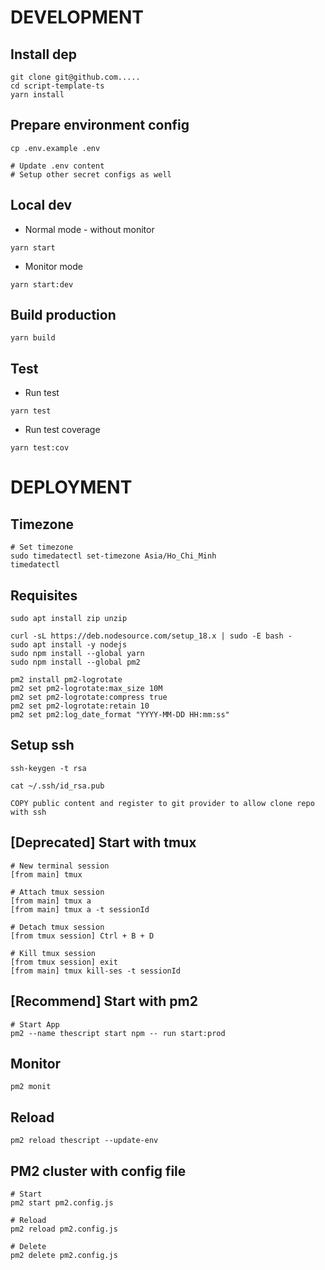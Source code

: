 # DEVELOPMENT

## Install dep

```
git clone git@github.com.....
cd script-template-ts
yarn install
```

## Prepare environment config

```
cp .env.example .env

# Update .env content
# Setup other secret configs as well
```

## Local dev

- Normal mode - without monitor

```
yarn start
```

- Monitor mode

```
yarn start:dev
```

## Build production

```
yarn build
```

## Test

- Run test

```
yarn test
```

- Run test coverage

```
yarn test:cov
```

# DEPLOYMENT

## Timezone

```
# Set timezone
sudo timedatectl set-timezone Asia/Ho_Chi_Minh
timedatectl
```

## Requisites

```
sudo apt install zip unzip

curl -sL https://deb.nodesource.com/setup_18.x | sudo -E bash -
sudo apt install -y nodejs
sudo npm install --global yarn
sudo npm install --global pm2

pm2 install pm2-logrotate
pm2 set pm2-logrotate:max_size 10M
pm2 set pm2-logrotate:compress true
pm2 set pm2-logrotate:retain 10
pm2 set pm2:log_date_format "YYYY-MM-DD HH:mm:ss"
```

## Setup ssh

```
ssh-keygen -t rsa

cat ~/.ssh/id_rsa.pub

COPY public content and register to git provider to allow clone repo with ssh
```

## [Deprecated] Start with tmux

```
# New terminal session
[from main] tmux

# Attach tmux session
[from main] tmux a
[from main] tmux a -t sessionId

# Detach tmux session
[from tmux session] Ctrl + B + D

# Kill tmux session
[from tmux session] exit
[from main] tmux kill-ses -t sessionId
```

## [Recommend] Start with pm2

```
# Start App
pm2 --name thescript start npm -- run start:prod
```

## Monitor

```
pm2 monit
```

## Reload

```
pm2 reload thescript --update-env
```

## PM2 cluster with config file

```
# Start
pm2 start pm2.config.js

# Reload
pm2 reload pm2.config.js

# Delete
pm2 delete pm2.config.js
```
